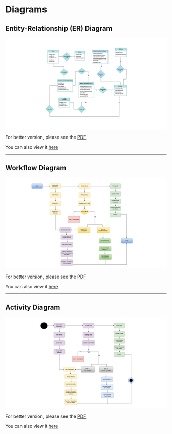 
# Diagrams

## Entity-Relationship (ER) Diagram

![Entity-Relationship Diagram](./Entity%20Relationship%20Diagram/ER%20Diagram.png)

For better version, please see the [PDF](./Entity%20Relationship%20Diagram/ER%20Diagram.pdf) 

You can also view it [here](https://app.diagrams.net/#G1g_L8rnyOr36RGzPW83tWoD-hqHwMKA1v#%7B%22pageId%22%3A%22R2lEEEUBdFMjLlhIrx00%22%7D)

---

## Workflow Diagram

![Workflow Diagram](./Workflow%20Diagram/Workflow%20Diagram.png)

For better version, please see the [PDF](./Workflow%20Diagram/Workflow%20Diagram.pdf) 

You can also view it [here](https://app.diagrams.net/#G18VnL2MHVnQJk_iHp9gi1IfTqpxwAmqFE#%7B%22pageId%22%3A%22C5RBs43oDa-KdzZeNtuy%22%7D)

---

## Activity Diagram

![Activity Diagram](./Activity%20Diagram/Activity%20Diagram.png)

For better version, please see the [PDF](./Activity%20Diagram/Activity%20Diagram.pdf) 

You can also view it [here](https://app.diagrams.net/#G1mrkuhkkVNeyLbnLKF4_s3WH2f5c3KG-N#%7B%22pageId%22%3A%22dYjFXj_nAdsBTwbrpj3l%22%7D)